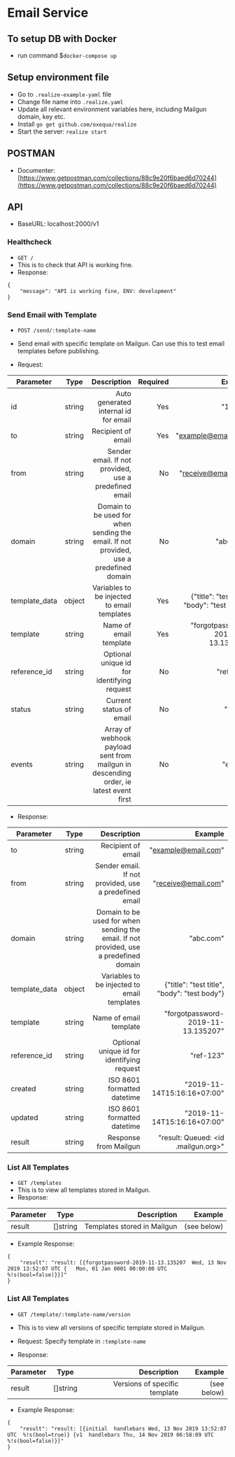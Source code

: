 # Email Service

## To setup DB with Docker
- run command $`docker-compose up`

## Setup environment file
- Go to `.realize-example-yaml` file
- Change file name into `.realize.yaml`
- Update all relevant environment variables here, including Mailgun domain, key etc.
- Install `go get github.com/oxequa/realize`
- Start the server: `realize start`

## POSTMAN
- Documenter: [https://www.getpostman.com/collections/88c9e20f6baed6d70244](https://www.getpostman.com/collections/88c9e20f6baed6d70244)

## API
- BaseURL: localhost:2000/v1
### Healthcheck
- `GET /`
- This is to check that API is working fine.
- Response:
```
{
    "message": "API is working fine, ENV: development"
}
```
### Send Email with Template
- `POST /send/:template-name`
- Send email with specific template on Mailgun. Can use this to test email templates before publishing.

- Request:

| Parameter        | Type           | Description  |  Required | Example |
| ------------- |:-------------:| -----:| -----:| -----:|
| id     | string | Auto generated internal id for email | Yes | "12345" |
| to     | string | Recipient of email | Yes | "example@email.com" |
| from     | string | Sender email. If not provided, use a predefined email | No | "receive@email.com" |
| domain     | string | Domain to be used for when sending the email. If not provided, use a predefined domain | No | "abc.com" |
| template_data     | object | Variables to be injected to email templates | Yes | {"title": "test title", "body": "test body"} |
| template     | string | Name of email template | Yes | "forgotpassword-2019-11-13.135207" |
| reference_id     | string | Optional unique id for identifying request | No | "ref-123" |
| status     | string | Current status of email | No | "active" |
| events     | string | Array of webhook payload sent from mailgun in descending order, ie latest event first | No | "events" |

- Response:

| Parameter        | Type           | Description  | Example |
| ------------- |:-------------:| -----:| -----:|
| to     | string | Recipient of email  | "example@email.com" |
| from     | string | Sender email. If not provided, use a predefined email  | "receive@email.com" |
| domain     | string | Domain to be used for when sending the email. If not provided, use a predefined domain  | "abc.com" |
| template_data     | object | Variables to be injected to email templates  | {"title": "test title", "body": "test body"} |
| template     | string | Name of email template  | "forgotpassword-2019-11-13.135207" |
| reference_id     | string | Optional unique id for identifying request | "ref-123" |
| created     | string | ISO 8601 formatted datetime | "2019-11-14T15:16:16+07:00" |
| updated     | string | ISO 8601 formatted datetime | "2019-11-14T15:16:16+07:00" |
| result     | string | Response from Mailgun | "result: Queued: <id .mailgun.org>" |

### List All Templates
- `GET /templates`
- This is to view all templates stored in Mailgun.
- Response:

| Parameter        | Type           | Description  | Example |
| ------------- |:-------------:| -----:| -----:|
| result     | []string | Templates stored in Mailgun  | (see below) |

- Example Response:

```
{
    "result": "result: [{forgotpassword-2019-11-13.135207  Wed, 13 Nov 2019 13:52:07 UTC {   Mon, 01 Jan 0001 00:00:00 UTC  %!s(bool=false)}}]"
}
```

### List All Templates
- `GET /template/:template-name/version`
- This is to view all versions of specific template stored in Mailgun.
- Request:
Specify template in `:template-name`

- Response:

| Parameter        | Type           | Description  | Example |
| ------------- |:-------------:| -----:| -----:|
| result     | []string | Versions of specific template  | (see below) |

- Example Response:

```
{
    "result": "result: [{initial  handlebars Wed, 13 Nov 2019 13:52:07 UTC  %!s(bool=true)} {v1  handlebars Thu, 14 Nov 2019 06:58:09 UTC  %!s(bool=false)}]"
}
```